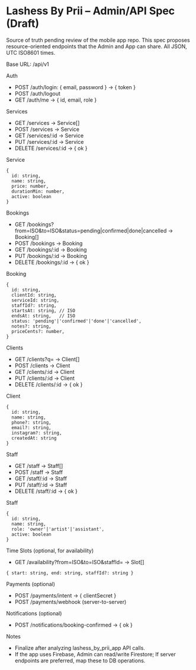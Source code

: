 # Lashess By Prii – Admin/API Spec (Draft)

Source of truth pending review of the mobile app repo. This spec proposes resource-oriented endpoints that the Admin and App can share. All JSON, UTC ISO8601 times.

Base URL: /api/v1

Auth
- POST /auth/login: { email, password } -> { token }
- POST /auth/logout
- GET /auth/me -> { id, email, role }

Services
- GET /services -> Service[]
- POST /services -> Service
- GET /services/:id -> Service
- PUT /services/:id -> Service
- DELETE /services/:id -> { ok }

Service
```
{
  id: string,
  name: string,
  price: number,
  durationMin: number,
  active: boolean
}
```

Bookings
- GET /bookings?from=ISO&to=ISO&status=pending|confirmed|done|cancelled -> Booking[]
- POST /bookings -> Booking
- GET /bookings/:id -> Booking
- PUT /bookings/:id -> Booking
- DELETE /bookings/:id -> { ok }

Booking
```
{
  id: string,
  clientId: string,
  serviceId: string,
  staffId?: string,
  startsAt: string, // ISO
  endsAt: string,   // ISO
  status: 'pending'|'confirmed'|'done'|'cancelled',
  notes?: string,
  priceCents?: number,
}
```

Clients
- GET /clients?q= -> Client[]
- POST /clients -> Client
- GET /clients/:id -> Client
- PUT /clients/:id -> Client
- DELETE /clients/:id -> { ok }

Client
```
{
  id: string,
  name: string,
  phone?: string,
  email?: string,
  instagram?: string,
  createdAt: string
}
```

Staff
- GET /staff -> Staff[]
- POST /staff -> Staff
- GET /staff/:id -> Staff
- PUT /staff/:id -> Staff
- DELETE /staff/:id -> { ok }

Staff
```
{
  id: string,
  name: string,
  role: 'owner'|'artist'|'assistant',
  active: boolean
}
```

Time Slots (optional, for availability)
- GET /availability?from=ISO&to=ISO&staffId= -> Slot[]
```
{ start: string, end: string, staffId?: string }
```

Payments (optional)
- POST /payments/intent -> { clientSecret }
- POST /payments/webhook (server-to-server)

Notifications (optional)
- POST /notifications/booking-confirmed -> { ok }

Notes
- Finalize after analyzing lashess_by_prii_app API calls.
- If the app uses Firebase, Admin can read/write Firestore; If server endpoints are preferred, map these to DB operations.


